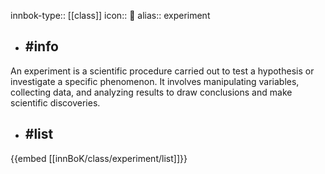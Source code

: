 innbok-type:: [[class]]
icon:: 🧪
alias:: experiment

- ## #info 
An experiment is a scientific procedure carried out to test a hypothesis or investigate a specific phenomenon. It involves manipulating variables, collecting data, and analyzing results to draw conclusions and make scientific discoveries.
- ## #list 
{{embed [[innBoK/class/experiment/list]]}}

